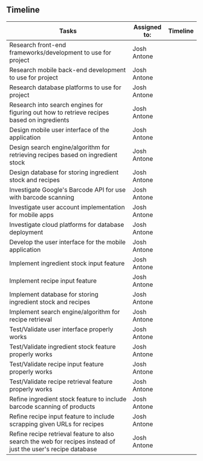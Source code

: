 <h2>Timeline</h2>

|Tasks  | Assigned to: | Timeline |
|------|------|------|
|Research front-end frameworks/development to use for project| Josh Antone| 
|Research mobile back-end development to use for project| Josh Antone|
|Research database platforms to use for project| Josh Antone|
|Research into search engines for figuring out how to retrieve recipes based on ingredients| Josh Antone|
|Design mobile user interface of the application| Josh Antone|
|Design search engine/algorithm for retrieving recipes based on ingredient stock| Josh Antone|
|Design database for storing ingredient stock and recipes| Josh Antone|
|Investigate Google's Barcode API for use with barcode scanning| Josh Antone|
|Investigate user account implementation for mobile apps| Josh Antone|
|Investigate cloud platforms for database deployment| Josh Antone|
|Develop the user interface for the mobile application| Josh Antone|
|Implement ingredient stock input feature| Josh Antone|
|Implement recipe input feature| Josh Antone|
|Implement database for storing ingredient stock and recipes| Josh Antone|
|Implement search engine/algorithm for recipe retrieval| Josh Antone|
|Test/Validate user interface properly works| Josh Antone|
|Test/Validate ingredient stock feature properly works| Josh Antone|
|Test/Validate recipe input feature properly works| Josh Antone|
|Test/Validate recipe retrieval feature properly works| Josh Antone|
|Refine ingredient stock feature to include barcode scanning of products| Josh Antone|
|Refine recipe input feature to include scrapping given URLs for recipes| Josh Antone|
|Refine recipe retrieval feature to also search the web for recipes instead of just the user's recipe database| Josh Antone|